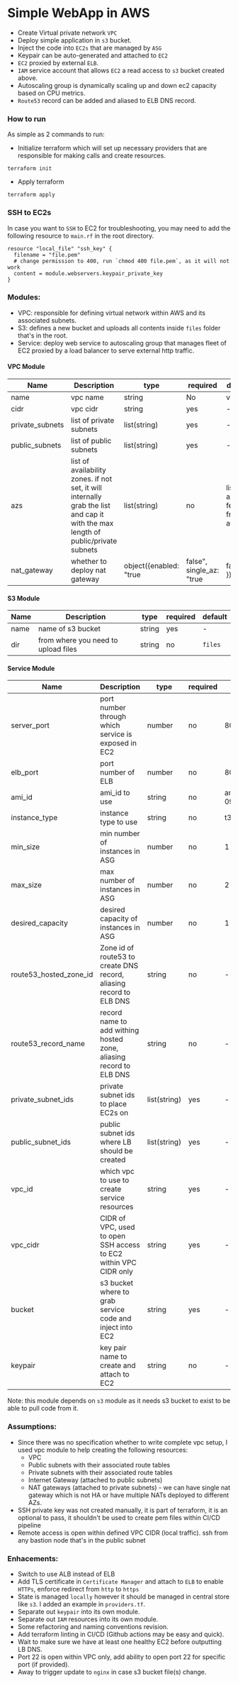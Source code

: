 # Simple WebApp in AWS

- Create Virtual private network `VPC`
- Deploy simple application in `s3` bucket.
- Inject the code into `EC2s` that are managed by `ASG` 
- Keypair can be auto-generated and attached to `EC2`
- `EC2` proxied by external `ELB`.
- `IAM` service account that allows `EC2` a read access to `s3` bucket created above.
- Autoscaling group is dynamically scaling up and down ec2 capacity based on CPU metrics.
- `Route53` record can be added and aliased to ELB DNS record.

### How to run

As simple as 2 commands to run:

- Initialize terraform which will set up necessary providers that are responsible for making calls and create resources. 

```
terraform init
```

- Apply terraform
```
terraform apply
```

### SSH to EC2s

In case you want to `SSH` to EC2 for troubleshooting, you may need to add the following resource to `main.rf` in the root directory.

```
resource "local_file" "ssh_key" {
  filename = "file.pem"
  # change permission to 400, run `chmod 400 file.pem`, as it will not work
  content = module.webservers.keypair_private_key
}
```

### Modules:
- VPC: responsible for defining virtual network within AWS and its associated subnets.
- S3: defines a new bucket and uploads all contents inside `files` folder that's in the root.
- Service: deploy web service to autoscaling group that manages fleet of EC2 proxied by a load balancer to serve external http traffic.

#### VPC Module
| Name | Description| type| required | default
|------|------------|-------|------|----|
| name  |  vpc name     |  string      | No     | vpc |
| cidr | vpc cidr | string | yes | - |
| private_subnets | list of private subnets | list(string) | yes | - |
| public_subnets | list of public subnets | list(string) | yes | - |
| azs | list of availability zones. if not set, it will internally grab the list and cap it with the max length of public/private subnets | list(string) | no | list of azs fetched from aws | 
|nat_gateway | whether to deploy nat gateway | object({enabled: "true|false", single_az: "true|false" }) | `enabled: true` and `single_az: true` | - |

#### S3 Module
| Name | Description| type| required | default 
|------|------------|-------|------|----|
| name | name of s3 bucket | string | yes | - |
| dir | from where you need to upload files | string | no | `files` |

#### Service Module
| Name | Description| type| required | default |
|------|------------|-------|------|----|
| server_port | port number through which service is exposed in EC2 | number | no | 80 |
| elb_port | port number of ELB | number | no | 80 |
| ami_id | ami_id to use | string | no | ami-09d3b3274b6c5d4aa |
| instance_type | instance type to use | string | no | t3.micro |
| min_size | min number of instances in ASG | number | no | 1 |
| max_size | max number of instances in ASG | number | no | 2 |
| desired_capacity | desired capacity of instances in ASG | number | no | 1 |
| route53_hosted_zone_id | Zone id of route53 to create DNS record, aliasing record to ELB DNS | string | no | - |
| route53_record_name | record name to add withing hosted zone, aliasing record to ELB DNS | string | no | - |
| private_subnet_ids | private subnet ids to place EC2s on | list(string) | yes | - |
| public_subnet_ids | public subnet ids where LB should be created | list(string) | yes | - |
| vpc_id | which vpc to use to create service resources | string | yes | - |
| vpc_cidr | CIDR of VPC, used to open SSH access to EC2 within VPC CIDR only | string | yes | - |
| bucket | s3 bucket where to grab service code and inject into EC2 | string | yes | - |
| keypair | key pair name to create and attach to EC2 | string | no | - |

Note: this module depends on `s3` module as it needs s3 bucket to exist to be able to pull code from it.

### Assumptions:
- Since there was no specification whether to write complete vpc setup, I used vpc module to help creating the following resources:
    - VPC
    - Public subnets with their associated route tables
    - Private subnets with their associated route tables
    - Internet Gateway (attached to public subnets)
    - NAT gateways (attached to private subnets) - we can have single nat gateway which is not HA or have multiple NATs deployed to different AZs.
- SSH private key was not created manually, it is part of terraform, it is an optional to pass, it shouldn't be used to create pem files within CI/CD pipeline
- Remote access is open within defined VPC CIDR (local traffic). ssh from any bastion node that's in the public subnet

### Enhacements: 
- Switch to use ALB instead of ELB 
- Add TLS certificate in `Certificate Manager` and attach to `ELB` to enable `HTTPs`, enforce redirect from `http` to `https`
- State is managed `locally` however it should be managed in central store like `s3`. I added an example in `providers.tf`.
- Separate out `keypair` into its own module.
- Separate out `IAM` resources into its own module.
- Some refactoring and naming conventions revision.
- Add terraform linting in CI/CD (Github actions may be easy and quick).
- Wait to make sure we have at least one healthy EC2 before outputting LB DNS.
- Port 22 is open within VPC only, add ability to open port 22 for specific port (if provided).
- Away to trigger update to `nginx` in case s3 bucket file(s) change.